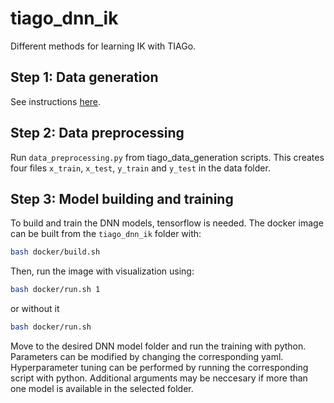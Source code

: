# tiago_dnn_ik

Different methods for learning IK with TIAGo.

## Step 1: Data generation
See instructions [here](tiago_data_generation/datagen_info.md).

## Step 2: Data preprocessing
Run `data_preprocessing.py` from tiago_data_generation scripts. This creates four files `x_train`, `x_test`, `y_train` and `y_test` in the data folder. 

## Step 3: Model building and training
To build and train the DNN models, tensorflow is needed. The docker image can be built from the `tiago_dnn_ik` folder with:
```bash
bash docker/build.sh
```
Then, run the image with visualization using:
```bash
bash docker/run.sh 1
```
or without it
```bash
bash docker/run.sh
```
Move to the desired DNN model folder and run the training with python. Parameters can be modified by changing the corresponding yaml.
Hyperparameter tuning can be performed by running the corresponding script with python. Additional arguments may be neccesary if more than one model is available in the selected folder.
